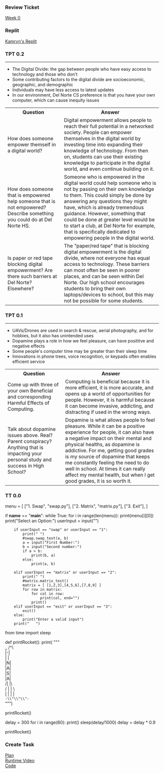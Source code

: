 ### Review Ticket
[Week 0](https://github.com/kamryns/curly-spork/issues/2)
### Replit
[Kamryn's Replit](https://replit.com/@kamryns1/curly-spork#.replit)

### TPT 0.2
***

* The Digital Divide: the gap between people who have easy access to technology and those who don't
* Some contributing factors to the digital divide are socioeconomic, geographic, and demographic
* Individuals may have less access to latest updates
* In our environment, Del Norte CS preference is that you have your own computer, which can cause inequity issues

<table id="readmeinformation">

<tr>
<th>Question</th>
<th>Answer</th>
</tr>

<tr>
<td>How does someone empower themself in a digital world?</td>
<td>
Digital empowerment allows people to reach their full potential in a networked society. People can empower themselves in the digital world by investing time into expanding their knowledge of technology. From then on, students can use their existing knowledge to participate in the digital world, and even continue building on it.
</td>
</tr>

<tr>
<td>How does someone that is empowered help someone that is not empowered? Describe something you could do at Del Norte HS.</td>
<td>
Someone who is empowered in the digital world could help someone who is not by passing on their own knowledge to them. This could simply be done by answering any questions they might have, which is already tremendous guidance. However, something that could be done at greater level would be to start a club, at Del Norte for example, that is specifically dedicated to empowering people in the digital world.
</td>
</tr>

<tr>
<td>Is paper or red tape blocking digital empowerment? Are there such barriers at Del Norte? Elsewhere?</td>
<td>
The "paper/red tape" that is blocking digital empowerment is the digital divide, where not everyone has equal access to technology. These barriers can most often be seen in poorer places, and can be seen within Del Norte. Our high school encourages students to bring their own laptops/devices to school, but this may not be possible for some students. 
</td>
</tr>
  
</table>


### TPT 0.1
***
* UAVs/Drones are used in search & rescue, aerial photography, and for hobbies, but it also has unintended uses
* Dopamine plays a role in how we feel pleasure, can have posititve and negative effects
* Some people's computer time may be greater than their sleep time
* Innovations in phone trees, voice recognition, or keypads often enables efficient service

<table id="readmeinformation">

<tr>
<th>Question</th>
<th>Answer</th>
</tr>

<tr>
<td>Come up with three of your own Beneficial and corresponding Harmful Effects of Computing.</td>
<td> Computing is beneficial because it is more efficient, it is more accurate, and opens up a world of opportunities for people. However, it is harmful because it can become invasive, addicting, and distracting if used in the wrong ways.
</td>
</tr>

<tr>
<td>Talk about dopamine issues above. Real? Parent conspiracy? Anything that is impacting your personal study and success in High School?</td>
<td>
Dopamine is what allows people to feel pleasure. While it can be a positive experience for people, it can also have a negative impact on their mental and physical healths, as dopamine is addictive. For me, getting good grades is my source of dopamine that keeps me constantly feeling the need to do well in school. At times it can really affect my mental health, but when I get good grades, it is so worth it.
</td>
</tr>

</table>

### TT 0.0
menu = [
    ["1. Swap", "swap.py"],
    ["2. Matrix", "matrix.py"],
    ["3. Exit"],
]

if __name__ == "__main__":
    while True:
        for i in range(len(menu)):
            print(menu[i][0])
        print("Select an Option:")
        userInput = input("")

        if userInput == "swap" or userInput == "1":
            print(" ")
            #swap.swap_test(a, b)
            a = input("First Number:")
            b = input("Second number:")
            if a > b:
                print(b, a)
            else:
                print(a, b)

        elif userInput == "matrix" or userInput == "2":
            print(" ")
            #matrix.matrix_test()
            matrix = [ [1,2,3],[4,5,6],[7,8,9] ]
            for row in matrix:
                for col in row:
                    print(col, end="")
                print()
        elif userInput == "exit" or userInput == "3":
            exit()
        else:
            print("Enter a valid input")
        print("   ")
   
from time import sleep

def printRocket():
    print(
        """ </br>
                   _
                  /^\\ </br>
                  |-| </br>
                  | | </br>
                  |N| </br>
                  |A| </br>
                  |S| </br>
                  |A| </br>
                 /| |\\ </br>
                / | | \\ </br>
               |  | |  | </br>
               `-\\"\\"\\"-` </br>
        """)

printRocket()

delay = 300
for i in range(60):
    print()
    sleep(delay/1000)
    delay = delay * 0.9

printRocket()


### Create Task
[Plan](https://github.com/sarayu-pr11/team-narks/wiki/Kamryn's-Create-Task) </br>
[Runtime Video](https://www.loom.com/share/4e2beeba2ce04d32ad07f629e0d4fe1c) </br>
[Code](https://github.com/sarayu-pr11/team-narks/blob/main/templates/wordle.html)

